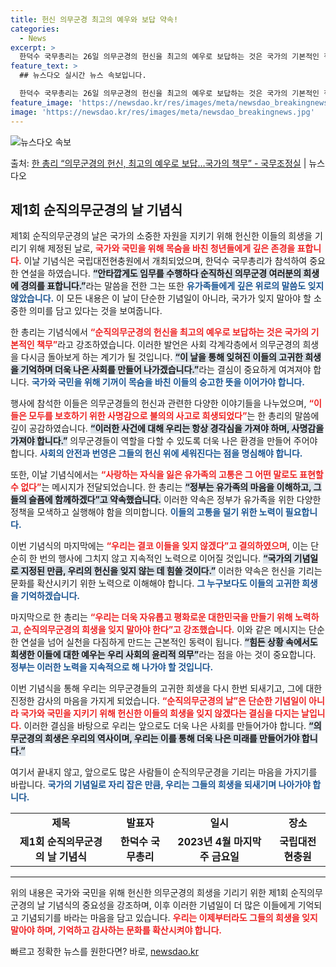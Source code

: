 ```yaml
---
title: 헌신 의무군경 최고의 예우와 보답 약속!
categories:
  - News
excerpt: >
  한덕수 국무총리는 26일 의무군경의 헌신을 최고의 예우로 보답하는 것은 국가의 기본적인 책무라고 강조했다. …
feature_text: >
  ## 뉴스다오 실시간 뉴스 속보입니다.

  한덕수 국무총리는 26일 의무군경의 헌신을 최고의 예우로 보답하는 것은 국가의 기본적인 책무라고 강조했다. …
feature_image: 'https://newsdao.kr/res/images/meta/newsdao_breakingnews.jpg'
image: 'https://newsdao.kr/res/images/meta/newsdao_breakingnews.jpg'
---
```


![뉴스다오 속보](https://newsdao.kr/res/images/meta/newsdao_breakingnews.jpg)

<p>출처: <a href="https://newsdao.kr/3681" rel="dofollow">한 총리 “의무군경의 헌신, 최고의 예우로 보답…국가의 책무”  - 국무조정실</a> | 뉴스다오</p>

<h2 data-ke-size="size26">제1회 순직의무군경의 날 기념식</h2>

<p data-ke-size="size16"></p>  
제1회 순직의무군경의 날은 국가의 소중한 자원을 지키기 위해 헌신한 이들의 희생을 기리기 위해 제정된 날로, <b><span style="color: #ee2323;">국가와 국민을 위해 목숨을 바친 청년들에게 깊은 존경을 표합니다.</span></b> 이날 기념식은 국립대전현충원에서 개최되었으며, 한덕수 국무총리가 참석하여 중요한 연설을 하였습니다. <b><span style="background-color: #21538527;">“안타깝게도 임무를 수행하다 순직하신 의무군경 여러분의 희생에 경의를 표합니다.”</span></b>라는 말씀을 전한 그는 또한 <b><span style="color: #1a5490;">유가족들에게 깊은 위로의 말씀도 잊지 않았습니다.</span></b> 이 모든 내용은 이 날이 단순한 기념일이 아니라, 국가가 잊지 말아야 할 소중한 의미를 담고 있다는 것을 보여줍니다.

<p data-ke-size="size16"></p>  
한 총리는 기념식에서 <b><span style="color: #ee2323;">“순직의무군경의 헌신을 최고의 예우로 보답하는 것은 국가의 기본적인 책무”</span></b>라고 강조하였습니다. 이러한 발언은 사회 각계각층에서 의무군경의 희생을 다시금 돌아보게 하는 계기가 될 것입니다. <b><span style="background-color: #21538527;">“이 날을 통해 잊혀진 이들의 고귀한 희생을 기억하며 더욱 나은 사회를 만들어 나가겠습니다.”</span></b>라는 결심이 중요하게 여겨져야 합니다. <b><span style="color: #1a5490;">국가와 국민을 위해 기꺼이 목숨을 바친 이들의 숭고한 뜻을 이어가야 합니다.</span></b>

<p data-ke-size="size16"></p>  
행사에 참석한 이들은 의무군경들의 헌신과 관련한 다양한 이야기들을 나누었으며, <b><span style="color: #ee2323;">“이들은 모두를 보호하기 위한 사명감으로 불의의 사고로 희생되었다”</span></b>는 한 총리의 말씀에 깊이 공감하였습니다. <b><span style="background-color: #21538527;">“이러한 사건에 대해 우리는 항상 경각심을 가져야 하며, 사명감을 가져야 합니다.”</span></b> 의무군경들이 역할을 다할 수 있도록 더욱 나은 환경을 만들어 주어야 합니다. <b><span style="color: #1a5490;">사회의 안전과 번영은 그들의 헌신 위에 세워진다는 점을 명심해야 합니다.</span></b>

<p data-ke-size="size16"></p>  
또한, 이날 기념식에서는 <b><span style="color: #ee2323;">“사랑하는 자식을 잃은 유가족의 고통은 그 어떤 말로도 표현할 수 없다”</span></b>는 메시지가 전달되었습니다. 한 총리는 <b><span style="background-color: #21538527;">“정부는 유가족의 마음을 이해하고, 그들의 슬픔에 함께하겠다”고 약속했습니다.</span></b> 이러한 약속은 정부가 유가족을 위한 다양한 정책을 모색하고 실행해야 함을 의미합니다. <b><span style="color: #1a5490;">이들의 고통을 덜기 위한 노력이 필요합니다.</span></b>

<p data-ke-size="size16"></p>  
이번 기념식의 마지막에는 <b><span style="color: #ee2323;">“우리는 결코 이들을 잊지 않겠다”고 결의하였으며</span></b>, 이는 단순히 한 번의 행사에 그치지 않고 지속적인 노력으로 이어질 것입니다. <b><span style="background-color: #21538527;">“국가의 기념일로 지정된 만큼, 우리의 헌신을 잊지 않는 데 힘쓸 것이다.”</span></b> 이러한 약속은 헌신을 기리는 문화를 확산시키기 위한 노력으로 이해해야 합니다. <b><span style="color: #1a5490;">그 누구보다도 이들의 고귀한 희생을 기억하겠습니다.</span></b>

<p data-ke-size="size16"></p>  
마지막으로 한 총리는 <b><span style="color: #ee2323;">“우리는 더욱 자유롭고 평화로운 대한민국을 만들기 위해 노력하고, 순직의무군경의 희생을 잊지 말아야 한다”고 강조했습니다.</span></b> 이와 같은 메시지는 단순한 연설을 넘어 실천을 다짐하게 만드는 근본적인 동력이 됩니다. <b><span style="background-color: #21538527;">“힘든 상황 속에서도 희생한 이들에 대한 예우는 우리 사회의 윤리적 의무”</span></b>라는 점을 아는 것이 중요합니다. <b><span style="color: #1a5490;">정부는 이러한 노력을 지속적으로 해 나가야 할 것입니다.</span></b>

<p data-ke-size="size16"></p>  
이번 기념식을 통해 우리는 의무군경들의 고귀한 희생을 다시 한번 되새기고, 그에 대한 진정한 감사의 마음을 가지게 되었습니다. <b><span style="color: #ee2323;">“순직의무군경의 날”은 단순한 기념일이 아니라 국가와 국민을 지키기 위해 헌신한 이들의 희생을 잊지 않겠다는 결심을 다지는 날입니다.</span></b> 이러한 결심을 바탕으로 우리는 앞으로도 더욱 나은 사회를 만들어가야 합니다. <b><span style="background-color: #21538527;">“의무군경의 희생은 우리의 역사이며, 우리는 이를 통해 더욱 나은 미래를 만들어가야 합니다.”</span></b> 

<p data-ke-size="size16"></p>  
여기서 끝내지 않고, 앞으로도 많은 사람들이 순직의무군경을 기리는 마음을 가지기를 바랍니다. <b><span style="color: #1a5490;">국가의 기념일로 자리 잡은 만큼, 우리는 그들의 희생을 되새기며 나아가야 합니다.</span></b> 

<table style="width: 100%;">
    <tr>
        <td style="text-align: center; height: 17px;"><b>제목</b></td>
        <td style="text-align: center; height: 17px;"><b>발표자</b></td>
        <td style="text-align: center; height: 17px;"><b>일시</b></td>
        <td style="text-align: center; height: 17px;"><b>장소</b></td>
    </tr>
    <tr>
        <td style="text-align: center; height: 17px;"><b>제1회 순직의무군경의 날 기념식</b></td>
        <td style="text-align: center; height: 17px;"><b>한덕수 국무총리</b></td>
        <td style="text-align: center; height: 17px;"><b>2023년 4월 마지막 주 금요일</b></td>
        <td style="text-align: center; height: 17px;"><b>국립대전현충원</b></td>
    </tr>
</table>

<hr>  
위의 내용은 국가와 국민을 위해 헌신한 의무군경의 희생을 기리기 위한 제1회 순직의무군경의 날 기념식의 중요성을 강조하며, 이후 이러한 기념일이 더 많은 이들에게 기억되고 기념되기를 바라는 마음을 담고 있습니다. <b><span style="color: #ee2323;">우리는 이제부터라도 그들의 희생을 잊지 말아야 하며, 기억하고 감사하는 문화를 확산시켜야 합니다.</span></b> 

빠르고 정확한 뉴스를 원한다면? 바로, <a href="https://newsdao.kr" rel="dofollow">newsdao.kr</a>


